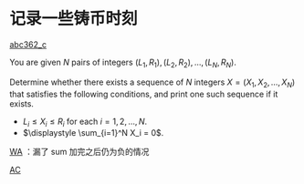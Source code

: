 # 记录一些铸币时刻

[abc362_c](https://atcoder.jp/contests/abc362/tasks/abc362_c)

You are given $N$ pairs of integers $(L_1, R_1), (L_2, R_2), \ldots, (L_N, R_N)$.

Determine whether there exists a sequence of $N$ integers $X = (X_1, X_2, \ldots, X_N)$ that satisfies the following conditions, and print one such sequence if it exists.

-   $L_i \leq X_i \leq R_i$ for each $i = 1, 2, \ldots, N$.
-   $\displaystyle \sum_{i=1}^N X_i = 0$.

[WA](https://atcoder.jp/contests/abc362/submissions/56771429) ：漏了 sum 加完之后仍为负的情况

[AC](https://atcoder.jp/contests/abc362/submissions/56771626)